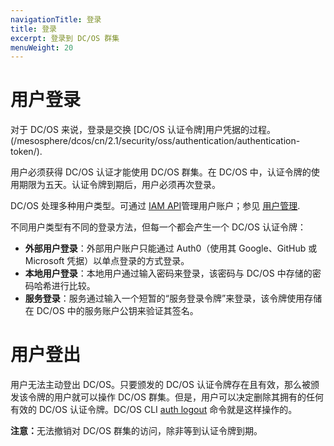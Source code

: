 ```yaml
---
navigationTitle: 登录
title: 登录
excerpt: 登录到 DC/OS 群集
menuWeight: 20
---
```


<!-- The source repository for this topic is https://github.com/dcos/dcos-docs-site -->

# 用户登录

对于 DC/OS 来说，登录是交换 [DC/OS 认证令牌]用户凭据的过程。(/mesosphere/dcos/cn/2.1/security/oss/authentication/authentication-token/).

用户必须获得 DC/OS 认证才能使用 DC/OS 群集。在 DC/OS 中，认证令牌的使用期限为五天。认证令牌到期后，用户必须再次登录。

DC/OS 处理多种用户类型。可通过 [IAM API](/mesosphere/dcos/cn/2.1/security/oss/iam-api/)管理用户账户；参见 [用户管理](/mesosphere/dcos/cn/2.1/security/oss/user-account-management/).

不同用户类型有不同的登录方法，但每一个都会产生一个 DC/OS 认证令牌：

* **外部用户登录**：外部用户账户只能通过 Auth0（使用其 Google、GitHub 或 Microsoft 凭据）以单点登录的方式登录。
* **本地用户登录**：本地用户通过输入密码来登录，该密码与 DC/OS 中存储的密码哈希进行比较。
* **服务登录**：服务通过输入一个短暂的“服务登录令牌”来登录，该令牌使用存储在 DC/OS 中的服务账户公钥来验证其签名。

# 用户登出

用户无法主动登出 DC/OS。只要颁发的 DC/OS 认证令牌存在且有效，那么被颁发该令牌的用户就可以操作 DC/OS 群集。但是，用户可以决定删除其拥有的任何有效的 DC/OS 认证令牌。DC/OS CLI [auth logout](/mesosphere/dcos/cn/2.1/cli/command-reference/dcos-auth/dcos-auth-logout/) 命令就是这样操作的。

<p class="message--note"><strong>注意：</strong>无法撤销对 DC/OS 群集的访问，除非等到认证令牌到期。</p>

